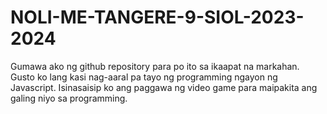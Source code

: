 # NOLI-ME-TANGERE-9-SIOL-2023-2024
Gumawa ako ng github repository para po ito sa ikaapat na markahan. Gusto ko lang kasi nag-aaral pa tayo ng programming ngayon ng Javascript. Isinasaisip ko ang paggawa ng video game para maipakita ang galing niyo sa programming.
